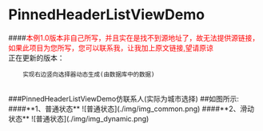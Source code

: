 PinnedHeaderListViewDemo
========================

####<font color="red">本例1.0版本非自己所写，并且实在是找不到源地址了，故无法提供源链接，如果此项目为您所写，您可以联系我，让我加上原文链接,望请原谅</font>
<br>
正在更新的版本：
        
        实现右边竖向选择器动态生成(由数据库中的数据)
<br>
###PinnedHeaderListViewDemo仿联系人(实际为城市选择)
##如图所示:
####**1、普通状态**
![普通状态](./img/img_common.png)
####**2、滑动状态**
![普通状态](./img/img_dynamic.png)


